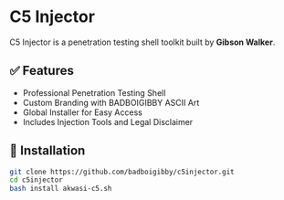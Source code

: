 # C5 Injector

C5 Injector is a penetration testing shell toolkit built by **Gibson Walker**.

## ✅ Features
- Professional Penetration Testing Shell
- Custom Branding with BADBOIGIBBY ASCII Art
- Global Installer for Easy Access
- Includes Injection Tools and Legal Disclaimer

## 🚀 Installation

```bash
git clone https://github.com/badboigibby/c5injector.git
cd c5injector
bash install akwasi-c5.sh
